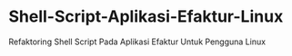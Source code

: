 # Shell-Script-Aplikasi-Efaktur-Linux
Refaktoring Shell Script Pada Aplikasi Efaktur Untuk Pengguna Linux
